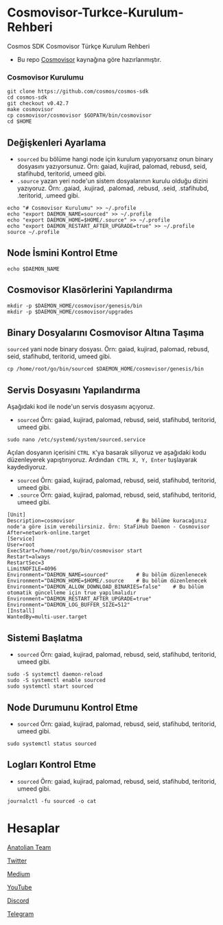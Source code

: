 # Cosmovisor-Turkce-Kurulum-Rehberi
Cosmos SDK Cosmovisor Türkçe Kurulum Rehberi

* Bu repo [Cosmovisor](https://github.com/cosmos/cosmos-sdk/tree/master/cosmovisor) kaynağına göre hazırlanmıştır.

### Cosmovisor Kurulumu
```shell
git clone https://github.com/cosmos/cosmos-sdk
cd cosmos-sdk
git checkout v0.42.7
make cosmovisor
cp cosmovisor/cosmovisor $GOPATH/bin/cosmovisor
cd $HOME
```

## Değişkenleri Ayarlama
- `sourced` bu bölüme hangi node için kurulum yapıyorsanız onun binary dosyasını yazıyorsunuz. Örn: gaiad, kujirad, palomad, rebusd, seid, stafihubd, teritorid, umeed gibi. 
- `.source` yazan yeri node'un sistem dosyalarının kurulu olduğu dizini yazıyoruz. Örn: .gaiad, .kujirad, .palomad, .rebusd, .seid, .stafihubd, .teritorid, .umeed gibi.
```shell
echo "# Cosmovisor Kurulumu" >> ~/.profile
echo "export DAEMON_NAME=sourced" >> ~/.profile
echo "export DAEMON_HOME=$HOME/.source" >> ~/.profile
echo "export DAEMON_RESTART_AFTER_UPGRADE=true" >> ~/.profile
source ~/.profile
```

## Node İsmini Kontrol Etme
```shell
echo $DAEMON_NAME
```

## Cosmovisor Klasörlerini Yapılandırma
```shell
mkdir -p $DAEMON_HOME/cosmovisor/genesis/bin
mkdir -p $DAEMON_HOME/cosmovisor/upgrades
```

## Binary Dosyalarını Cosmovisor Altına Taşıma
`sourced` yani node binary dosyası. Örn: gaiad, kujirad, palomad, rebusd, seid, stafihubd, teritorid, umeed gibi. 
```shell
cp /home/root/go/bin/sourced $DAEMON_HOME/cosmovisor/genesis/bin
```

## Servis Dosyasını Yapılandırma
Aşağıdaki kod ile node'un servis dosyasını açıyoruz.
- `sourced` Örn: gaiad, kujirad, palomad, rebusd, seid, stafihubd, teritorid, umeed gibi.
```shell
sudo nano /etc/systemd/system/sourced.service
```
Açılan dosyanın içerisini `CTRL K`'ya basarak siliyoruz ve aşağıdaki kodu düzenleyerek yapıştırıyoruz. Ardından` CTRL X, Y, Enter` tuşlayarak kaydediyoruz.
- `sourced` Örn: gaiad, kujirad, palomad, rebusd, seid, stafihubd, teritorid, umeed gibi.
- `.source` Örn: gaiad, kujirad, palomad, rebusd, seid, stafihubd, teritorid, umeed gibi.
```shell
[Unit]
Description=cosmovisor                    # Bu bölüme kuracağınız node'a göre isim verebilirsiniz. Örn: StaFiHub Daemon - Cosmovisor
After=network-online.target
[Service]
User=root
ExecStart=/home/root/go/bin/cosmovisor start
Restart=always
RestartSec=3
LimitNOFILE=4096
Environment="DAEMON_NAME=sourced"         # Bu bölüm düzenlenecek
Environment="DAEMON_HOME=$HOME/.source    # Bu bölüm düzenlenecek
Environment="DAEMON_ALLOW_DOWNLOAD_BINARIES=false"    # Bu bölüm otomatik güncelleme için true yapılmalıdır
Environment="DAEMON_RESTART_AFTER_UPGRADE=true"
Environment="DAEMON_LOG_BUFFER_SIZE=512"
[Install]
WantedBy=multi-user.target
```

## Sistemi Başlatma
- `sourced` Örn: gaiad, kujirad, palomad, rebusd, seid, stafihubd, teritorid, umeed gibi.
```shell
sudo -S systemctl daemon-reload
sudo -S systemctl enable sourced
sudo systemctl start sourced
```

## Node Durumunu Kontrol Etme
- `sourced` Örn: gaiad, kujirad, palomad, rebusd, seid, stafihubd, teritorid, umeed gibi.
```shell
sudo systemctl status sourced
```

## Logları Kontrol Etme
- `sourced` Örn: gaiad, kujirad, palomad, rebusd, seid, stafihubd, teritorid, umeed gibi.
```shell
journalctl -fu sourced -o cat
```

# Hesaplar

[Anatolian Team](https://anatolianteam.com)

[Twitter](https://twitter.commehmetkoltigin)

[Medium](https://medium.com/@mehmetkoltigin)

[YouTube](https://www.youtube.com/channel/UCmLgaftx5e38BE0E7gpY2dA)

[Discord](https://discordapp.com/users/837933958280904737)

[Telegram](https://t.me/mehmetkoltigin)

